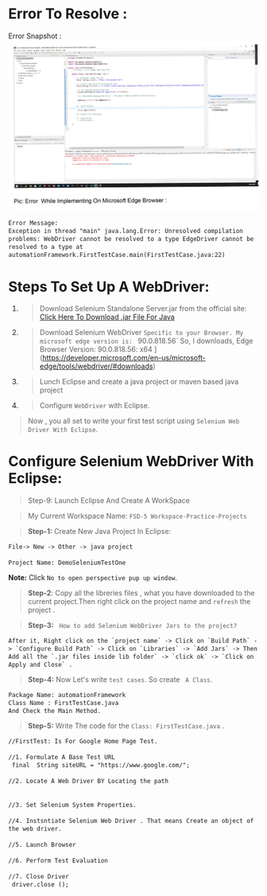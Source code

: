 # Error To Resolve :
 Error Snapshot :
 <img src="img/0001.jpg">
 
```
Error Message: 
Exception in thread "main" java.lang.Error: Unresolved compilation problems: WebDriver cannot be resolved to a type EdgeDriver cannot be resolved to a type at automationFramework.FirstTestCase.main(FirstTestCase.java:22)

```

# Steps To Set Up A WebDriver: 

1. > Download Selenium Standalone Server.jar from the official site:  [Click Here To Download .jar File For Java](https://www.selenium.dev/downloads/)

2. > Download Selenium WebDriver `Specific to your Browser. My microsoft edge version is: ` 90.0.818.56` So, I downloads, Edge Browser Version: 90.0.818.56: x64 ](https://developer.microsoft.com/en-us/microsoft-edge/tools/webdriver/#downloads)

3. > Lunch Eclipse and create a java project or maven based java project
   
4. > Configure `WebDriver` with Eclipse.

>Now , you all set to write your first test script using `Selenium Web Driver With Eclipse`.  


# Configure Selenium WebDriver With Eclipse:

> Step-9: Launch Eclipse And Create A WorkSpace 

> My Current Workspace Name: ` FSD-5 Workspace-Practice-Projects `

>**Step-1:** Create New Java Project In Eclipse:

 ```
File-> New -> Other -> java project 

Project Name: DemoSeleniumTestOne
 ```
 **Note:**  Click `No to open perspective pup up window`. 

> **Step-2**: Copy all the libreries files , what you have downloaded to the current project.Then right click on the project name and  `refresh` the project .

>**Step-3:** ` How to add Selenium WebDriver Jars to the project?`
```
After it, Right click on the `project name` -> Click on `Build Path` -> `Configure Build Path` -> Click on `Libraries` -> `Add Jars` -> Then Add all the `.jar files inside lib folder` -> `click ok` -> `Click on Apply and Close` .
```

>**Step-4:** Now Let's write `test cases`. So create ` A Class`. 
```
Package Name: automationFramework 
Class Name : FirstTestCase.java
And Check the Main Method.
```

>**Step-5:** Write The code for the `Class: FirstTestCase.java` .

```
//FirstTest: Is For Google Home Page Test.

//1. Formulate A Base Test URL
 final  String siteURL = "https://www.google.com/";
         
//2. Locate A Web Driver BY Locating the path


//3. Set Selenium System Properties.

//4. Instsntiate Selenium Web Driver . That means Create an object of the web driver.

//5. Launch Browser

//6. Perform Test Evaluation 

//7. Close Driver 
 driver.close ();


```
